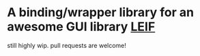 # A binding/wrapper library for an awesome GUI library [LEIF](https://github.com/cococry/leif/)
still highly wip. pull requests are welcome!
